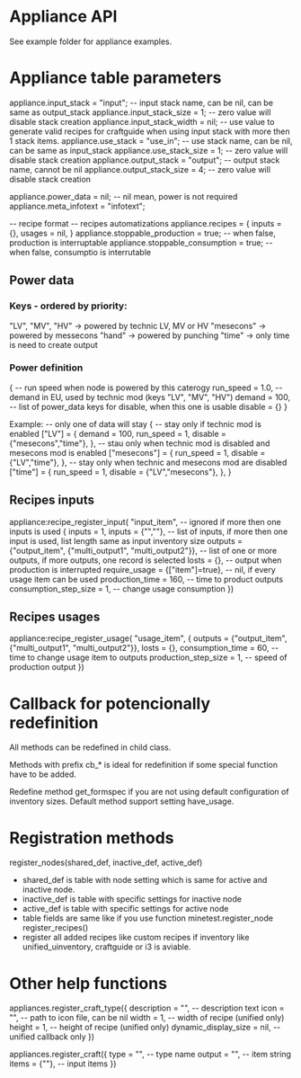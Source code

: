 Appliance API
================

See example folder for appliance examples.

Appliance table parameters
==========================

appliance.input\_stack = "input"; -- input stack name, can be nil, can be same as output\_stack
appliance.input\_stack\_size = 1; -- zero value will disable stack creation 
appliance.input\_stack\_width = nil; -- use value to generate valid recipes for craftguide when using input stack with more then 1 stack items.
appliance.use\_stack = "use\_in"; -- use stack name, can be nil, can be same as input\_stack
appliance.use\_stack\_size = 1; -- zero value will disable stack creation
appliance.output\_stack = "output"; -- output stack name, cannot be nil
appliance.output\_stack\_size = 4; -- zero value will disable stack creation

appliance.power\_data = nil; -- nil mean, power is not required
appliance.meta\_infotext = "infotext";

-- recipe format
-- recipes automatizations
appliance.recipes = {
    inputs = {},
    usages = nil,
  }
appliance.stoppable\_production = true; -- when false, production is interruptable
appliance.stoppable\_consumption = true; -- when false, consumptio is interrutable

Power data
----------

### Keys - ordered by priority:
  "LV", "MV", "HV" -> powered by technic LV, MV or HV
  "mesecons" -> powered by messecons
  "hand" -> powered by punching
  "time" -> only time is need to create output
  
  
### Power definition
  {
    -- run speed when node is powered by this caterogy
    run_speed = 1.0,
    -- demand in EU, used by technic mod (keys "LV", "MV", "HV")
    demand = 100,
    -- list of power_data keys for disable, when this one is usable
    disable = {}
  }

Example:
 -- only one of data will stay
  {
    -- stay only if technic mod is enabled
    ["LV"] = {
        demand = 100,
        run_speed = 1,
        disable = {"mesecons","time"},
      },
    -- stau only when technic mod is disabled and mesecons mod is enabled
    ["mesecons"] = {
        run_speed = 1,
        disable = {"LV","time"},
      },
    -- stay only when technic and mesecons mod are disabled
    ["time"] = {
        run_speed = 1,
        disable = {"LV","mesecons"},
      },
    }

Recipes inputs
--------------

appliance:recipe\_register\_input(
  "input\_item", -- ignored if more then one inputs is used
  {
    inputs = 1,
    inputs = {"",""}, -- list of inputs, if more then one input is used, list length same as input inventory size
    outputs = {"output_item", {"multi_output1", "multi_output2"}}, -- list of one or more outputs, if more outputs, one record is selected
    losts = {}, -- output when production is interrupted
    require_usage = {["item"]=true}, -- nil, if every usage item can be used
    production_time = 160, -- time to product outputs
    consumption_step_size = 1, -- change usage consumption
  })

Recipes usages
--------------

appliance:recipe\_register\_usage(
  "usage\_item",
  {
    outputs = {"output_item", {"multi_output1", "multi_output2"}},
    losts = {},
    consumption_time = 60, -- time to change usage item to outputs
    production_step_size = 1, -- speed of production output
  })

Callback for potencionally redefinition
=======================================

All methods can be redefined in child class.

Methods with prefix cb_\* is ideal for redefinition if some special function have to be added.

Redefine method get\_formspec if you are not using default configuration of inventory sizes. Default method support setting have\_usage.


Registration methods
=====================

register\_nodes(shared\_def, inactive\_def, active\_def)
  - shared\_def is table with node setting which is same for active and inactive node.
  - inactive\_def is table with specific settings for inactive node
  - active\_def is table with specific settings for active node
  - table fields are same like if you use function minetest.register\_node
register\_recipes()
  - register all added recipes like custom recipes if inventory like unified\_uinventory, craftguide or i3 is aviable.


Other help functions
====================

appliances.register\_craft\_type({
    description = "", -- description text
    icon = "", -- path to icon file, can be nil
    width = 1, -- width of recipe (unified only)
    height = 1, -- height of recipe (unified only)
    dynamic_display_size = nil, -- unified callback only
  })

appliances.register\_craft({
    type = "", -- type name
    output = "", -- item string
    items = {""}, -- input items
  })

